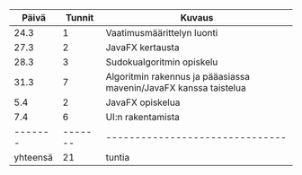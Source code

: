 ﻿Päivä	|Tunnit	|Kuvaus				
|-------|-------|-------------------------------|
|24.3	|1	|Vaatimusmäärittelyn luonti	|
|27.3	|2	|JavaFX kertausta		|
|28.3	|3	|Sudokualgoritmin opiskelu	|
|31.3 	|7  	|Algoritmin rakennus ja pääasiassa mavenin/JavaFX kanssa taistelua |
|5.4	|2	|JavaFX opiskelua		|
|7.4	|6	|UI:n rakentamista		|
|-------|-------|-------------------------------|
|yhteensä|21	|tuntia				|


